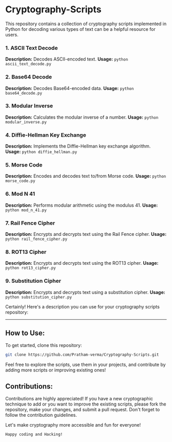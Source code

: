 # Cryptography-Scripts
This repository contains a collection of cryptography scripts implemented in Python for decoding various types of text can be a helpful resource for users.


### 1. ASCII Text Decode
**Description:** Decodes ASCII-encoded text.
**Usage:** `python ascii_text_decode.py`
  
### 2. Base64 Decode
**Description:** Decodes Base64-encoded data.
**Usage:** `python base64_decode.py`
  
### 3. Modular Inverse
**Description:** Calculates the modular inverse of a number.
**Usage:** `python modular_inverse.py`
  
### 4. Diffie-Hellman Key Exchange
**Description:** Implements the Diffie-Hellman key exchange algorithm.
**Usage:** `python diffie_hellman.py`
  
### 5. Morse Code
**Description:** Encodes and decodes text to/from Morse code.
**Usage:** `python morse_code.py`
  
### 6. Mod N 41
**Description:** Performs modular arithmetic using the modulus 41.
**Usage:** `python mod_n_41.py`
  
### 7. Rail Fence Cipher
**Description:** Encrypts and decrypts text using the Rail Fence cipher.
**Usage:** `python rail_fence_cipher.py `
  
### 8. ROT13 Cipher
**Description:** Encrypts and decrypts text using the ROT13 cipher.
**Usage:** `python rot13_cipher.py`
  
### 9. Substitution Cipher
**Description:** Encrypts and decrypts text using a substitution cipher.
**Usage:** `python substitution_cipher.py`

Certainly! Here's a description you can use for your cryptography scripts repository:

---

## How to Use:

To get started, clone this repository:

```bash
git clone https://github.com/Pratham-verma/Cryptography-Scripts.git
```

Feel free to explore the scripts, use them in your projects, and contribute by adding more scripts or improving existing ones!

## Contributions:

Contributions are highly appreciated! If you have a new cryptographic technique to add or you want to improve the existing scripts, please fork the repository, make your changes, and submit a pull request. Don't forget to follow the contribution guidelines.

Let's make cryptography more accessible and fun for everyone!

```
Happy coding and Hacking!
  
